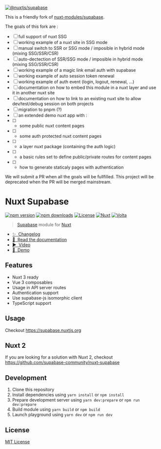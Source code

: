 [![@nuxtjs/supabase](./docs/public/cover.jpg)](https://supabase.nuxtjs.org)

This is a friendly fork of [nuxt-modules/supabase](https://github.com/nuxt-modules/supabase).

The goals of this fork are :

* [ ] full support of nuxt SSG
* [ ] working example of a nuxt site in SSG mode
* [ ] manual switch to SSR or SSG mode / imposible in hybrid mode (mixing SSG/SSR/CSR)
* [ ] auto-dectection of SSR/SSG mode / imposible in hybrid mode (mixing SSG/SSR/CSR)
* [ ] working example of a magic link email auth with supabase
* [ ] working example of auto session token renewal
* [ ] working example of auth event (login, logout, renewal, ...)
* [ ] documentation on how to embed this module in a nuxt layer and use it in another nuxt site
* [ ] documentation on how to link to an existing nuxt site to allow dev/test/debug session on both projects
* [ ] migration to pnpm (?)
* [ ] an extended demo nuxt app with :
* [ ]   - some public nuxt content pages
* [ ]   - some auth protected nuxt content pages
* [ ]   - a layer nuxt package (containing the auth logic)
* [ ]   - a basic rules set to define public/private routes for content pages
* [ ]   - how to generate staticaly pages with authentication



We will submit a PR when all the goals will be fullfilled.
This project will be deprecated when the PR will be merged mainstream.


# Nuxt Supabase

[![npm version][npm-version-src]][npm-version-href]
[![npm downloads][npm-downloads-src]][npm-downloads-href]
[![License][license-src]][license-href]
[![Nuxt][nuxt-src]][nuxt-href]
[![Volta][volta-src]][volta-href]

> [Supabase](https://supabase.com) module for [Nuxt](https://v3.nuxtjs.org)

- [✨ &nbsp;Changelog](https://github.com/nuxt-community/supabase-module/blob/main/CHANGELOG.md)
- [📖 &nbsp;Read the documentation](https://supabase.nuxtjs.org)
- [▶ &nbsp;Video](https://www.youtube.com/watch?v=jIyiRT6zT8Q)
- [👾 &nbsp;Demo](./demo)

## Features

- Nuxt 3 ready
- Vue 3 composables
- Usage in API server routes
- Authentication support
- Use supabase-js isomorphic client
- TypeScript support

## Usage

Checkout https://supabase.nuxtjs.org

## Nuxt 2

If you are looking for a solution with Nuxt 2, checkout https://github.com/supabase-community/nuxt-supabase

## Development

1. Clone this repository
2. Install dependencies using `yarn install` or `npm install`
3. Prepare development server using `yarn dev:prepare` or `npm run dev:prepare`
4. Build module using `yarn build` or `npm build`
5. Launch playground using `yarn dev` or `npm run dev`

## License

[MIT License](./LICENSE)

<!-- Badges -->
[npm-version-src]: https://img.shields.io/npm/v/@nuxtjs/supabase/latest.svg?style=flat&colorA=18181B&colorB=28CF8D
[npm-version-href]: https://npmjs.com/package/@nuxtjs/supabase

[npm-downloads-src]: https://img.shields.io/npm/dt/@nuxtjs/supabase.svg?style=flat&colorA=18181B&colorB=28CF8D
[npm-downloads-href]: https://npmjs.com/package/@nuxtjs/supabase

[github-actions-ci-src]: https://github.com/nuxt-community/supabase-module/workflows/ci-main/badge.svg
[github-actions-ci-href]: https://github.com/nuxt-community/supabase-module/actions?query=workflow%3Aci

[codecov-src]: https://img.shields.io/codecov/c/github/nuxt-community/supabase-module.svg?style=flat&colorA=18181B&colorB=28CF8D
[codecov-href]: https://codecov.io/gh/nuxt-community/supabase-module

[license-src]: https://img.shields.io/npm/l/@nuxtjs/supabase.svg?style=flat&colorA=18181B&colorB=28CF8D
[license-href]: https://npmjs.com/package/@nuxtjs/supabase

[nuxt-src]: https://img.shields.io/badge/Nuxt-18181B?logo=nuxt.js
[nuxt-href]: https://nuxt.com

[volta-src]: https://user-images.githubusercontent.com/904724/209143798-32345f6c-3cf8-4e06-9659-f4ace4a6acde.svg
[volta-href]: https://volta.net/nuxt-modules/supabase?utm_source=readme_nuxt_supabase
